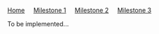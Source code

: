[Home](/index) &nbsp;&nbsp;&nbsp; [Milestone 1](/milestone1) &nbsp;&nbsp;&nbsp; [Milestone 2](./milestone2) &nbsp;&nbsp;&nbsp; [Milestone 3](./milestone3) <br>

To be implemented...
